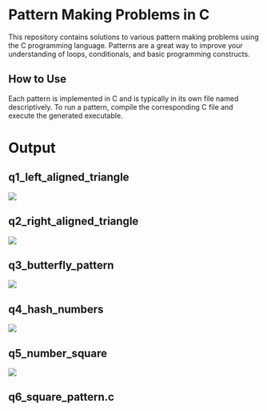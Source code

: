 # Pattern Making Problems in C

This repository contains solutions to various pattern making problems using the C programming language. Patterns are a great way to improve your understanding of loops, conditionals, and basic programming constructs.


## How to Use

Each pattern is implemented in C and is typically in its own file named descriptively. To run a pattern, compile the corresponding C file and execute the generated executable.


# Output

## q1_left_aligned_triangle

<img src="https://github.com/Nishant-Sh15/Pattern_Programs/assets/161156010/8dcc8d72-1e7d-4116-a76f-de8864e24b81">  

## q2_right_aligned_triangle

<img src="https://github.com/Nishant-Sh15/Pattern_Programs/assets/161156010/eccca86e-2221-43a3-b938-dc914626d95e">

## q3_butterfly_pattern

<img src="https://github.com/Nishant-Sh15/Pattern_Programs/assets/161156010/92f729de-7398-4640-9954-6abb3132a3fd">

## q4_hash_numbers

<img src="https://github.com/Nishant-Sh15/Pattern_Programs/assets/161156010/31a24215-834f-4d4f-b668-912f5b55c48f">

## q5_number_square

<img src="https://github.com/Nishant-Sh15/Pattern_Programs/assets/161156010/41258979-0dc9-493a-ba85-a0dd486e20a1">

## q6_square_pattern.c


